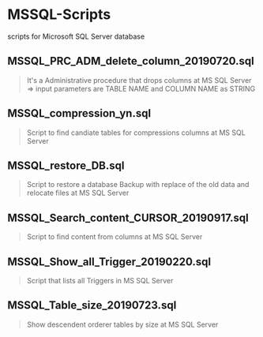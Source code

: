# MSSQL-Scripts
scripts for Microsoft SQL Server database

## MSSQL_PRC_ADM_delete_column_20190720.sql  
>  It's a Administrative procedure that drops columns at MS SQL Server  
>    => input parameters are TABLE NAME and COLUMN NAME as STRING

## MSSQL_compression_yn.sql  
>  Script to find candiate tables for compressions columns at MS SQL Server  

## MSSQL_restore_DB.sql  
>  Script to restore a database Backup with replace of the old data and relocate files at MS SQL Server  

## MSSQL_Search_content_CURSOR_20190917.sql  
>  Script to find content from columns at MS SQL Server  

## MSSQL_Show_all_Trigger_20190220.sql  
>  Script that lists all Triggers in MS SQL Server  

## MSSQL_Table_size_20190723.sql  
>  Show descendent orderer tables by size at MS SQL Server  
